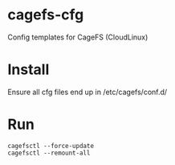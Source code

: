 # cagefs-cfg
Config templates for CageFS (CloudLinux)

# Install
Ensure all cfg files end up in /etc/cagefs/conf.d/

# Run
```
cagefsctl --force-update 
cagefsctl --remount-all
```
